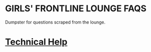 # GIRLS' FRONTLINE LOUNGE FAQS

Dumpster for questions scraped from the lounge.

# [Technical Help](/GFL/technical)